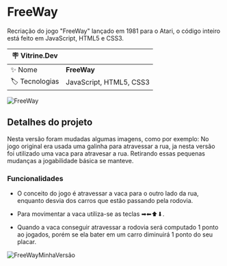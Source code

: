 # FreeWay
Recriação do jogo "FreeWay" lançado em 1981 para o Atari, o código inteiro está feito em JavaScript, HTML5 e CSS3.

| :placard: Vitrine.Dev |     |
| -------------  | --- |
| :sparkles: Nome        | **FreeWay**
| :label: Tecnologias | JavaScript, HTML5, CSS3

<!-- Inserir imagem com a #vitrinedev ao final do link -->
![FreeWay](https://media.alvanista.com/uploads/game/23/13711/medium_2_screenshot.png)

## Detalhes do projeto

Nesta versão foram mudadas algumas imagens, como por exemplo: No jogo original era usada uma galinha para atravessar a rua, ja nesta versão foi utilizado uma vaca para atravesar a rua. Retirando essas pequenas mudanças a jogabilidade básica se manteve.

### Funcionalidades

* O conceito do jogo é atravessar a vaca para o outro lado da rua, enquanto desvia dos carros que estão passando pela rodovia.

* Para movimentar a vaca utiliza-se as teclas ➡⬅⬆⬇.

* Quando a vaca conseguir atravessar a rodovia será computado 1 ponto ao jogados, porém se ela bater em um carro diminuirá 1 ponto do seu placar.

![FreeWayMinhaVersão](https://discord.com/channels/@me/721464437948678214/1084476172655661137)

 
